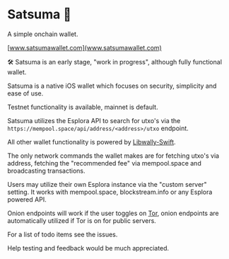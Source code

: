# Satsuma 🍊
A simple onchain wallet.

[www.satsumawallet.com](www.satsumawallet.com)

🛠 Satsuma is an early stage, "work in progress", although fully functional wallet. 

Satsuma is a native iOS wallet which focuses on security, simplicity and ease of use.

Testnet functionality is available, mainnet is default.

Satsuma utilizes the Esplora API to search for utxo's via the `https://mempool.space/api/address/<address>/utxo` endpoint.

All other wallet functionality is powered by [Libwally-Swift](https://github.com/Sjors/libwally-swift). 

The only network commands the wallet makes are for fetching utxo's via address, fetching the "recommended fee" via mempool.space and broadcasting transactions.

Users may utilize their own Esplora instance via the "custom server" setting. It works with mempool.space, blockstream.info or any Esplora powered API.

Onion endpoints will work if the user toggles on [Tor](https://github.com/iCepa/Tor.framework), onion endpoints are automatically utilized if Tor is on for public servers.

For a list of todo items see the issues.

Help testing and feedback would be much appreciated.




